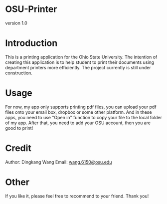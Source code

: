 # OSU-Printer
version 1.0

# Introduction

This is a printing application for the Ohio State University. The intention of creating this application is to help student to print their documents using department printers more efficiently. The project currently is still under construction.

# Usage

For now, my app only supports printing pdf files, you can upload your pdf files onto your email box, dropbox or some other platform. And in these apps, you need to use "Open in" function to copy your file to the local folder of my app. After that, you need to add your OSU account, then you are good to print!

# Credit

Author: Dingkang Wang
Email: wang.6150@osu.edu 

# Other

If you like it, please feel free to recommend to your friend. 
Thank you!
